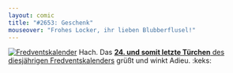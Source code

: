 ```yaml
---
layout: comic
title: "#2653: Geschenk"
mouseover: "Frohes Locker, ihr lieben Blubberflusel!"
---
```


<a href="http://www.fonflatter.de/der-fetzige-fredventskalender-2012" title="Der fetzige Fredventskalender"><img src="http://www.fonflatter.de/adv12/fredventskalender_banner.png" alt="Fredventskalender" /></a>
Hach. Das <a href="http://www.fonflatter.de/2012/12/24/das-24-turchen-2/"><strong>24. und somit letzte Türchen</strong> des diesjährigen Fredventskalenders</a> grüßt und winkt Adieu.
:keks:
